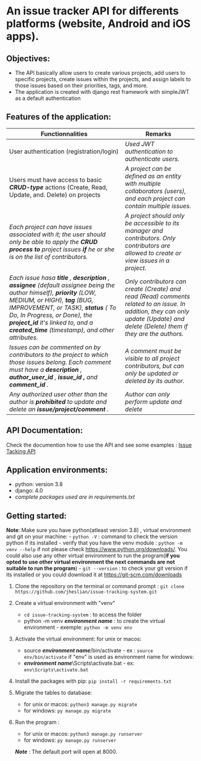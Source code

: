 
# An issue tracker API for differents platforms (website, Android and iOS apps).

## Objectives:
- The API basically allow users to create various projects, add users to specific projects, create issues within the projects, and assign labels to those issues based on their priorities, tags, and more.
- The application is created with django rest framework with simpleJWT as a default authentication



## Features of the application:
|Functionnalities  | Remarks |
|---|---|
| User authentication (registration/login) | *Used JWT authentication to authenticate users.* |
| Users must have access to basic **_CRUD-type_** actions (Create, Read, Update, and. Delete) on projects | *A project can be defined as an entity with multiple collaborators (users), and each project can contain multiple issues.*
|  _Each project can have issues associated with it; the user should only be able to apply the_ **_CRUD process to_** _project issues_ **_if_** _he or she is on the list of contributors._| _A project should only be accessible to its manager and contributors. Only contributors are allowed to create or view issues in a project._ |
| _Each issue hasa_ **_title_** _,_ **_description_** _,_ **_assignee_** _(default assignee being the author himself),_ **_priority_** _(LOW, MEDIUM, or HIGH),_ **_tag_** _(BUG, IMPROVEMENT, or TASK),_ **_status_** _( To Do, In Progress, or Done), the_ **_project_id_** _it's linked to, and a_ **_created_time_** _(timestamp), and other attributes._ |_Only contributors can create (Create) and read (Read) comments related to an issue. In addition, they can only update (Update) and delete (Delete) them if they are the authors._  |
| _Issues can be commented on by contributors to the project to which those issues belong. Each comment must have a_ **_description_** _,_ **_author_user_id_** _,_ **_issue_id ,_** _and_ **_comment_id_** _._ | _A comment must be visible to all project contributors, but can only be updated or deleted by its author._ |
| _Any authorized user other than the author is_ **_prohibited_** _to update and delete an_ **_issue/project/comment_** _._|*Author can only perform update and delete*|


## API Documentation:
Check the documention how to use the API and see some examples : [Issue Tacking API](https://documenter.getpostman.com/view/19593881/UyxdJoJT)


## Application environments:
 - python: version 3.8
 - django: 4.0
 - *complete packages used are in requirements.txt*


## Getting started:
**Note**: Make sure you have python(atleast version 3.8) , virtual environment and git on your machine:
	- `python -V` : command to check the version python if its installed
	- verify that you have the venv module : `python -m venv --help` if not please check https://www.python.org/downloads/. You could also use any other virtual environment to run the program(**if you opted to use other virtual environment the next commands are not suitable to run the program**)
	- `git --version` : to check your git version if its installed or you could download it at https://git-scm.com/downloads
 1. Clone the repository on the terminal or command prompt : `git clone https://github.com/jheslian/issue-tracking-system.git`
 2. Create a virtual environment with "venv"  
	 - `cd issue-tracking-system` :  to access the folder 
	 - python -m venv ***environment name*** : to create the virtual environment - exemple: `python -m venv env`
3. Activate the virtual environment:
	for unix or macos:
	- source ***environment name***/bin/activate - ex : `source env/bin/activate` if "env" is used as environment name 
	for windows:
	- ***environment name***\Scripts\activate.bat - ex: `env\Scripts\activate.bat`
4. Install the packages with pip: `pip install -r requirements.txt`	
5.  Migrate the tables to database:
	- for unix or macos: `python3 manage.py migrate`
	- for windows: `py manage.py migrate`
6. Run the program :
	- for unix or macos: `python3 manage.py runserver`
	- for windows: `py manage.py runserver`
	
	***Note*** : The default port will open at 8000.
